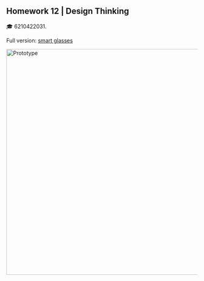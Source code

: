 ## Homework 12 | Design Thinking
:mortar_board: 6210422031. 

Full version: [smart glasses](https://github.com/sirimada/BADS7105-CRM-analytics-and-intelligence/blob/main/Homework%2012/HW12_Design%20Thinking.pdf)

<img width="593" alt="Prototype" src="https://user-images.githubusercontent.com/77830438/121538269-dc675d00-ca2e-11eb-8634-88d420fdde37.png">

